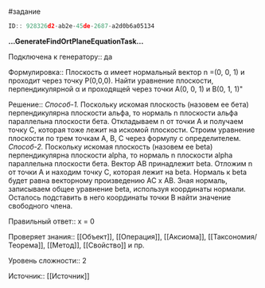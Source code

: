 #задание

```javascript
ID:: 928326d2-ab2e-45de-2687-a2d0b6a05134
```

**...GenerateFindOrtPlaneEquationTask...**


Подключена к генератору:: да

Формулировка:: Плоскость α имеет нормальный вектор n =(0, 0, 1) и проходит через точку P(0,0,0). Найти уравнение плоскости, перпендикулярной α и проходящей через точки A(0, 0, 1) и B(0, 1, 1)"


Решение:: 
_Способ-1._
Поскольку искомая плоскость (назовем ее бета) перпендикулярна плоскости альфа, то нормаль n плоскости альфа параллельна плоскости бета. Откладываем n от точки A и получаем точку С, которая тоже лежит на искомой плоскости. Строим уравнение плоскости по трем точкам A, B, C через формулу с определителем. 
_Способ-2._
Поскольку искомая плоскость (назовем ее beta) перпендикулярна плоскости alpha, то нормаль n плоскости alpha параллельна плоскости бета.
Вектор AB принадлежит beta. Отложим n от точки A и находим точку С, которая лежит на beta. Нормаль к beta будет равна векторному произведению AC x AB. Зная нормаль, записываем общее уравнение beta, используя координаты нормали. Осталось подставить в него координаты точки B найти значение свободного члена. 


Правильный ответ:: x = 0

Проверяет знания:: [[Объект]], [[Операция]], [[Аксиома]], [[Таксономия/Теорема]], [[Метод]], [[Свойство]] и пр.

Уровень сложности:: 2

Источник:: [[Источник]]
